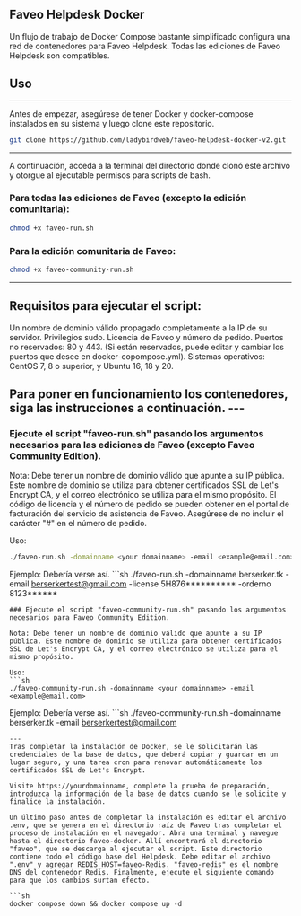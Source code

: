 ## Faveo Helpdesk Docker

Un flujo de trabajo de Docker Compose bastante simplificado configura una red de contenedores para Faveo Helpdesk.
Todas las ediciones de Faveo Helpdesk son compatibles.

## Uso
___

Antes de empezar, asegúrese de tener Docker y docker-compose instalados en su sistema y luego clone este repositorio.

```sh
git clone https://github.com/ladybirdweb/faveo-helpdesk-docker-v2.git
```
---

A continuación, acceda a la terminal del directorio donde clonó este archivo y otorgue al ejecutable permisos para scripts de bash.

### Para todas las ediciones de Faveo (excepto la edición comunitaria):

```sh
chmod +x faveo-run.sh
```

### Para la edición comunitaria de Faveo:

```sh
chmod +x faveo-community-run.sh
```
---
## Requisitos para ejecutar el script:

Un nombre de dominio válido propagado completamente a la IP de su servidor.
Privilegios sudo.
Licencia de Faveo y número de pedido.
Puertos no reservados: 80 y 443. (Si están reservados, puede editar y cambiar los puertos que desee en docker-copompose.yml).
Sistemas operativos: CentOS 7, 8 o superior, y Ubuntu 16, 18 y 20.

## Para poner en funcionamiento los contenedores, siga las instrucciones a continuación. ---
### Ejecute el script "faveo-run.sh" pasando los argumentos necesarios para las ediciones de Faveo (excepto Faveo Community Edition).

Nota: Debe tener un nombre de dominio válido que apunte a su IP pública. Este nombre de dominio se utiliza para obtener certificados SSL de Let's Encrypt CA, y el correo electrónico se utiliza para el mismo propósito. El código de licencia y el número de pedido se pueden obtener en el portal de facturación del servicio de asistencia de Faveo. Asegúrese de no incluir el carácter "#" en el número de pedido.

Uso:
```sh
./faveo-run.sh -domainname <your domainname> -email <example@email.com> -license <faveo license code> -orderno <faveo order number>
```
Ejemplo: Debería verse así. ```sh
./faveo-run.sh -domainname berserker.tk -email berserkertest@gmail.com -license 5H876********** -orderno 8123******
```
### Ejecute el script "faveo-community-run.sh" pasando los argumentos necesarios para Faveo Community Edition.

Nota: Debe tener un nombre de dominio válido que apunte a su IP pública. Este nombre de dominio se utiliza para obtener certificados SSL de Let's Encrypt CA, y el correo electrónico se utiliza para el mismo propósito.

Uso:
```sh
./faveo-community-run.sh -domainname <your domainname> -email <example@email.com>
```
Ejemplo: Debería verse así. ```sh
./faveo-community-run.sh -domainname berserker.tk -email berserkertest@gmail.com
```
---
Tras completar la instalación de Docker, se le solicitarán las credenciales de la base de datos, que deberá copiar y guardar en un lugar seguro, y una tarea cron para renovar automáticamente los certificados SSL de Let's Encrypt.

Visite https://yourdomainname, complete la prueba de preparación, introduzca la información de la base de datos cuando se le solicite y finalice la instalación.

Un último paso antes de completar la instalación es editar el archivo .env, que se genera en el directorio raíz de Faveo tras completar el proceso de instalación en el navegador. Abra una terminal y navegue hasta el directorio faveo-docker. Allí encontrará el directorio "faveo", que se descarga al ejecutar el script. Este directorio contiene todo el código base del Helpdesk. Debe editar el archivo ".env" y agregar REDIS_HOST=faveo-Redis. "faveo-redis" es el nombre DNS del contenedor Redis. Finalmente, ejecute el siguiente comando para que los cambios surtan efecto.

```sh
docker compose down && docker compose up -d
```